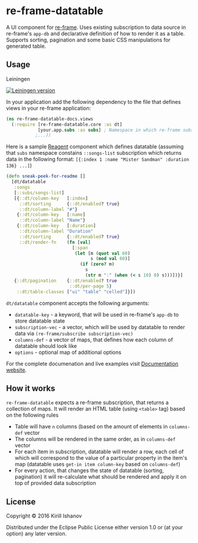 # re-frame-datatable

A UI component for [re-frame](https://github.com/Day8/re-frame).
Uses existing subscription to data source in re-frame's `app-db` and declarative definition of how to render it as a table.
Supports sorting, pagination and some basic CSS manipulations for generated table.

## Usage

Leiningen

[![Leiningen version](https://clojars.org/re-frame-datatable/latest-version.svg)](http://clojars.org/re-frame-datatable)

In your application add the following dependency to the file that defines views in your re-frame application:

```clojure
(ns re-frame-datatable-docs.views
  (:require [re-frame-datatable.core :as dt]
            [your.app.subs :as subs] ; Namespace in which re-frame subscriptions are defined
           ;...))
```

Here is a sample [Reagent](https://github.com/reagent-project/reagent) component which defines datatable (assuming that `subs` namespace constains `::songs-list` subscription which returns data in the following format: `[{:index 1 :name "Mister Sandman" :duration 136} ...]`)


```clojure
(defn sneak-peek-for-readme []
  [dt/datatable
   :songs
   [::subs/songs-list]
   [{::dt/column-key   [:index]
     ::dt/sorting      {::dt/enabled? true}
     ::dt/column-label "#"}
    {::dt/column-key   [:name]
     ::dt/column-label "Name"}
    {::dt/column-key   [:duration]
     ::dt/column-label "Duration"
     ::dt/sorting      {::dt/enabled? true}
     ::dt/render-fn    (fn [val]
                         [:span
                          (let [m (quot val 60)
                                s (mod val 60)]
                            (if (zero? m)
                              s
                              (str m ":" (when (< s 10) 0) s)))])}]
   {::dt/pagination    {::dt/enabled? true
                        ::dt/per-page 5}
    ::dt/table-classes ["ui" "table" "celled"]}])
```

`dt/datatable` component accepts the following arguments:

* `datatable-key` - a keyword, that will be used in re-frame's `app-db` to store datatable state
* `subscription-vec` - a vector, which will be used by datatable to render data via `(re-frame/subscribe subscription-vec)`
* `columns-def` - a vector of maps, that defines how each column of datatable should look like
* `options` - optional map of additional options

For the complete documenation and live examples visit [Documentation website](https://kishanov.github.io/re-frame-datatable/).

## How it works

`re-frame-datatable` expects a re-frame subscription, that returns a collection of maps. It will render an HTML table (using `<table>` tag) based on the following rules

* Table will have `n` columns (based on the amount of elements in `columns-def` vector
* The columns will be rendered in the same order, as in `columns-def` vector
* For each item in subscription, datatable will render a row, each cell of which will correspond to the value of a particular property in the item's map (datatable uses `get-in item column-key` based on `columns-def`)
* For every action, that changes the state of datatable (sorting, pagination) it will re-calculate what should be rendered and apply it on top of provided data subscription

## License

Copyright © 2016 Kirill Ishanov

Distributed under the Eclipse Public License either version 1.0 or (at
your option) any later version.
